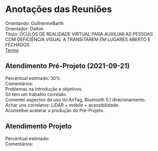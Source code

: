 # Anotações das Reuniões

Orientando: GuilhermeBarth  
Orientador: Dalton  
Título: ÓCULOS DE REALIDADE VIRTUAL PARA AUXILIAR AS PESSOAS COM DEFICIÊNCIA VISUAL A TRANSITAREM EM LUGARES ABERTO E FECHADOS  
[Termo](GuilhermeBarth_Termo.pdf "Termo")  

## Atendimento Pré-Projeto (2021-09-21)

Percentual estimado: 30%  
Comentários:  
Problemas na Introdução e objetivos.  
Só tem um trabalho correlato.  
Comentei aspectos do uso do AirTag, Bluetooth 5.1 direcionamento.  
Achar uns correlatos: LiDAR + mobile + acessibilidade.  
Aconselhei acelerar a produção do Pré-Projeto.  

## Atendimento Projeto

Percentual estimado:  
Comentários:  
